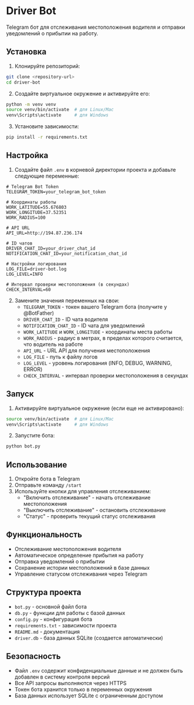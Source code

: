# Driver Bot

Telegram бот для отслеживания местоположения водителя и отправки уведомлений о прибытии на работу.

## Установка

1. Клонируйте репозиторий:
```bash
git clone <repository-url>
cd driver-bot
```

2. Создайте виртуальное окружение и активируйте его:
```bash
python -m venv venv
source venv/bin/activate  # для Linux/Mac
venv\Scripts\activate     # для Windows
```

3. Установите зависимости:
```bash
pip install -r requirements.txt
```

## Настройка

1. Создайте файл `.env` в корневой директории проекта и добавьте следующие переменные:
```
# Telegram Bot Token
TELEGRAM_TOKEN=your_telegram_bot_token

# Координаты работы
WORK_LATITUDE=55.676803
WORK_LONGITUDE=37.52351
WORK_RADIUS=100

# API URL
API_URL=http://194.87.236.174

# ID чатов
DRIVER_CHAT_ID=your_driver_chat_id
NOTIFICATION_CHAT_ID=your_notification_chat_id

# Настройки логирования
LOG_FILE=driver-bot.log
LOG_LEVEL=INFO

# Интервал проверки местоположения (в секундах)
CHECK_INTERVAL=60
```

2. Замените значения переменных на свои:
   - `TELEGRAM_TOKEN` - токен вашего Telegram бота (получите у @BotFather)
   - `DRIVER_CHAT_ID` - ID чата водителя
   - `NOTIFICATION_CHAT_ID` - ID чата для уведомлений
   - `WORK_LATITUDE` и `WORK_LONGITUDE` - координаты места работы
   - `WORK_RADIUS` - радиус в метрах, в пределах которого считается, что водитель на работе
   - `API_URL` - URL API для получения местоположения
   - `LOG_FILE` - путь к файлу логов
   - `LOG_LEVEL` - уровень логирования (INFO, DEBUG, WARNING, ERROR)
   - `CHECK_INTERVAL` - интервал проверки местоположения в секундах

## Запуск

1. Активируйте виртуальное окружение (если еще не активировано):
```bash
source venv/bin/activate  # для Linux/Mac
venv\Scripts\activate     # для Windows
```

2. Запустите бота:
```bash
python bot.py
```

## Использование

1. Откройте бота в Telegram
2. Отправьте команду `/start`
3. Используйте кнопки для управления отслеживанием:
   - "Включить отслеживание" - начать отслеживание местоположения
   - "Выключить отслеживание" - остановить отслеживание
   - "Статус" - проверить текущий статус отслеживания

## Функциональность

- Отслеживание местоположения водителя
- Автоматическое определение прибытия на работу
- Отправка уведомлений о прибытии
- Сохранение истории местоположений в базе данных
- Управление статусом отслеживания через Telegram

## Структура проекта

- `bot.py` - основной файл бота
- `db.py` - функции для работы с базой данных
- `config.py` - конфигурация бота
- `requirements.txt` - зависимости проекта
- `README.md` - документация
- `driver.db` - база данных SQLite (создается автоматически)

## Безопасность

- Файл `.env` содержит конфиденциальные данные и не должен быть добавлен в систему контроля версий
- Все API запросы выполняются через HTTPS
- Токен бота хранится только в переменных окружения
- База данных использует SQLite с ограниченным доступом 